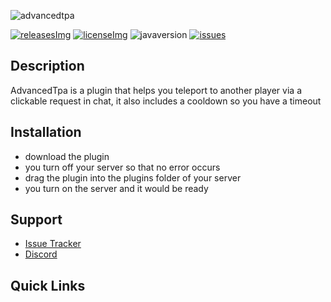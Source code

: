 [advancedtpa]: https://i.imgur.com/G0655iw.png
[javaversion]: https://img.shields.io/badge/Java-8%2B-red?style=flat-square/
[issues]: https://img.shields.io/github/issues/jonagamerpro1234/AdvancedTpa.svg?color=yellow&style=flat-square/
[issueslink]: https://github.com/jonagamerpro1234/AdvancedTpa/issues/
[releases]: https://github.com/jonagamerpro1234/AdvancedTpa/releases/latest
[releasesImg]: https://img.shields.io/github/v/release/jonagamerpro1234/AdvancedTpa.svg?include_prereleases&label=git-releases&style=flat-square/
[license]: https://github.com/jonagamerpro1234/AdvancedTpa/blob/master/LICENSE
[licenseImg]: https://img.shields.io/github/license/jonagamerpro1234/AdvancedTpa.svg?style=flat-square/

![advancedtpa]

[![releasesImg]][releases] [![licenseImg]][license] ![javaversion] [![issues]][issueslink]

## Description
AdvancedTpa is a plugin that helps you teleport to another player via a clickable request in chat, it also includes a cooldown so you have a timeout

## Installation
* download the plugin
* you turn off your server so that no error occurs
* drag the plugin into the plugins folder of your server
* you turn on the server and it would be ready

## Support
* [Issue Tracker](https://github.com/jonagamerpro1234/AdvancedTpa/issues)
* [Discord](https://discord.gg/c5GhQDQCK5)

## Quick Links

